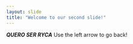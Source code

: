 ```yaml
---
layout: slide
title: "Welcome to our second slide!"
---
```

_**QUERO SER RYCA**_
Use the left arrow to go back!
